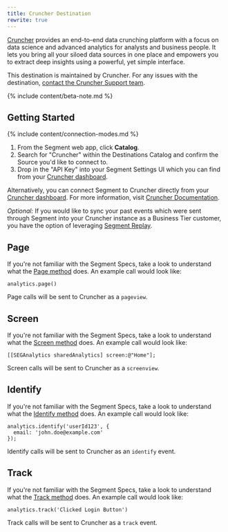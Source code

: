 ```yaml
---
title: Cruncher Destination
rewrite: true
---
```

[Cruncher](https://cruncherlabs.com/?utm_source=segmentio&utm_medium=docs&utm_campaign=partners) provides an end-to-end data crunching platform with a focus on data science and advanced analytics for analysts and business people. It lets you bring all your siloed data sources in one place and empowers you to extract deep insights using a powerful, yet simple interface.

This destination is maintained by Cruncher. For any issues with the destination, [contact the Cruncher Support team](mailto:support@cruncherlabs.com).

{% include content/beta-note.md %}


## Getting Started

{% include content/connection-modes.md %}

1. From the Segment web app, click **Catalog**.
2. Search for "Cruncher" within the Destinations Catalog and confirm the Source you'd like to connect to.
3. Drop in the "API Key" into your Segment Settings UI which you can find from your [Cruncher dashboard](https://tower.cruncherlabs.com/connectors).

Alternatively, you can connect Segment to Cruncher directly from your [Cruncher dashboard](https://tower.cruncherlabs.com/connectors). For more information, visit [Cruncher Documentation](https://docs.cruncherlabs.com/connectors/saas/segment).

_Optional:_ If you would like to sync your past events which were sent through Segment into your Cruncher instance as a Business Tier customer, you have the option of leveraging [Segment Replay](https://segment.com/docs/guides/destinations/what-are-my-data-export-options/#business-plan-customers).

## Page

If you're not familiar with the Segment Specs, take a look to understand what the [Page method](https://segment.com/docs/connections/spec/page/) does. An example call would look like:

```
analytics.page()
```

Page calls will be sent to Cruncher as a `pageview`.


## Screen

If you're not familiar with the Segment Specs, take a look to understand what the [Screen method](https://segment.com/docs/connections/spec/page/) does. An example call would look like:

```
[[SEGAnalytics sharedAnalytics] screen:@"Home"];
```

Screen calls will be sent to Cruncher as a `screenview`.


## Identify

If you're not familiar with the Segment Specs, take a look to understand what the [Identify method](https://segment.com/docs/connections/spec/identify/) does. An example call would look like:

```
analytics.identify('userId123', {
  email: 'john.doe@example.com'
});
```

Identify calls will be sent to Cruncher as an `identify` event.


## Track

If you're not familiar with the Segment Specs, take a look to understand what the [Track method](https://segment.com/docs/connections/spec/track/) does. An example call would look like:

```
analytics.track('Clicked Login Button')
```

Track calls will be sent to Cruncher as a `track` event.
